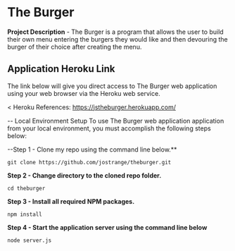 # The Burger
 
**Project Description** - The Burger is a program that allows the user to build their own menu entering the burgers they would
like and then devouring the burger of their choice after creating the menu.

## Application Heroku Link
The link below will give you direct access to The Burger web application using your web browser via the Heroku web service. 

< Heroku References: https://jstheburger.herokuapp.com/

-- Local Environment Setup
To use The Burger web application application from your local environment, you must accomplish the following steps below:

--Step 1 - Clone my repo using the command line below.**
```
git clone https://github.com/jostrange/theburger.git
```
**Step 2 - Change directory to the cloned repo folder.**
```
cd theburger
```
**Step 3 - Install all required NPM packages.**
```
npm install
```
**Step 4 - Start the application server using the command line below**
```
node server.js
```

